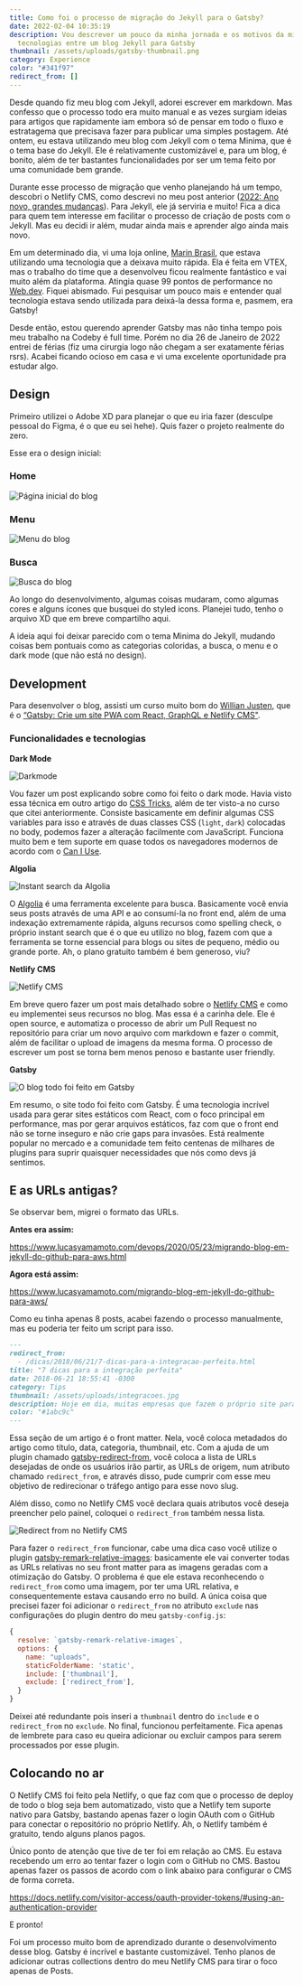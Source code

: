 ```yaml
---
title: Como foi o processo de migração do Jekyll para o Gatsby?
date: 2022-02-04 10:35:19
description: Vou descrever um pouco da minha jornada e os motivos da migração de
  tecnologias entre um blog Jekyll para Gatsby
thumbnail: /assets/uploads/gatsby-thumbnail.png
category: Experience
color: "#341f97"
redirect_from: []
---
```

Desde quando fiz meu blog com Jekyll, adorei escrever em markdown. Mas confesso que o processo todo era muito manual e as vezes surgiam ideias para artigos que rapidamente iam embora só de pensar em todo o fluxo e estratagema que precisava fazer para publicar uma simples postagem. Até ontem, eu estava utilizando meu blog com Jekyll com o tema Minima, que é o tema base do Jekyll. Ele é relativamente customizável e, para um blog, é bonito, além de ter bastantes funcionalidades por ser um tema feito por uma comunidade bem grande.

Durante esse processo de migração que venho planejando há um tempo, descobri o Netlify CMS, como descrevi no meu post anterior ([2022: Ano novo, grandes mudanças](https://www.lucasyamamoto.com/2022-ano-novo-grandes-mudancas/)). Para Jekyll, ele já serviria e muito! Fica a dica para quem tem interesse em facilitar o processo de criação de posts com o Jekyll. Mas eu decidi ir além, mudar ainda mais e aprender algo ainda mais novo.

Em um determinado dia, vi uma loja online, [Marin Brasil](https://www.marinbrasil.com.br/), que estava utilizando uma tecnologia que a deixava muito rápida. Ela é feita em VTEX, mas o trabalho do time que a desenvolveu ficou realmente fantástico e vai muito além da plataforma. Atingia quase 99 pontos de performance no [Web.dev](https://web.dev). Fiquei abismado. Fui pesquisar um pouco mais e entender qual tecnologia estava sendo utilizada para deixá-la dessa forma e, pasmem, era Gatsby!

Desde então, estou querendo aprender Gatsby mas não tinha tempo pois meu trabalho na Codeby é full time. Porém no dia 26 de Janeiro de 2022 entrei de férias (fiz uma cirurgia logo não chegam a ser exatamente férias rsrs). Acabei ficando ocioso em casa e vi uma excelente oportunidade pra estudar algo.

## Design

Primeiro utilizei o Adobe XD para planejar o que eu iria fazer (desculpe pessoal do Figma, é o que eu sei hehe). Quis fazer o projeto realmente do zero.

Esse era o design inicial:

### **Home**

![Página inicial do blog](/assets/uploads/home-do-blog.png "Página inicial do blog")

### **Menu**

![Menu do blog](/assets/uploads/menu-do-blog.png "Menu do blog")

### **Busca**

![Busca do blog](/assets/uploads/busca-do-blog.png "Busca do blog")

Ao longo do desenvolvimento, algumas coisas mudaram, como algumas cores e alguns ícones que busquei do styled icons. Planejei tudo, tenho o arquivo XD que em breve compartilho aqui.

A ideia aqui foi deixar parecido com o tema Minima do Jekyll, mudando coisas bem pontuais como as categorias coloridas, a busca, o menu e o dark mode (que não está no design).

## Development

Para desenvolver o blog, assisti um curso muito bom do [Willian Justen](https://willianjusten.com.br/), que é o [“Gatsby: Crie um site PWA com React, GraphQL e Netlify CMS"](https://www.udemy.com/course/gatsby-crie-um-site-pwa-com-react-graphql-e-netlify-cms/).

### Funcionalidades e tecnologias

**Dark Mode**

![Darkmode](/assets/uploads/darkmode.png "Darkmode")

Vou fazer um post explicando sobre como foi feito o dark mode. Havia visto essa técnica em outro artigo do [CSS Tricks](https://css-tricks.com/easy-dark-mode-and-multiple-color-themes-in-react/), além de ter visto-a no curso que citei anteriormente. Consiste basicamente em definir algumas CSS variables para isso e através de duas classes CSS (`light`, `dark`) colocadas no body, podemos fazer a alteração facilmente com JavaScript. Funciona muito bem e tem suporte em quase todos os navegadores modernos de acordo com o [Can I Use](https://caniuse.com/css-variables).

**Algolia**

![Instant search da Algolia](/assets/uploads/screen-shot-2022-02-04-at-22.00.37.png "Instant search da Algolia")

O [Algolia](https://www.algolia.com/) é uma ferramenta excelente para busca. Basicamente você envia seus posts através de uma API e ao consumí-la no front end, além de uma indexação extremamente rápida, alguns recursos como spelling check, o próprio instant search que é o que eu utilizo no blog, fazem com que a ferramenta se torne essencial para blogs ou sites de pequeno, médio ou grande porte. Ah, o plano gratuito também é bem generoso, viu?

**Netlify CMS**

![Netlify CMS](/assets/uploads/screen-shot-2022-02-04-at-22.07.33.png "Netlify CMS")

Em breve quero fazer um post mais detalhado sobre o [Netlify CMS](http://netlifycms.org/) e como eu implementei seus recursos no blog. Mas essa é a carinha dele. Ele é open source, e automatiza o processo de abrir um Pull Request no repositório para criar um novo arquivo com markdown e fazer o commit, além de facilitar o upload de imagens da mesma forma. O processo de escrever um post se torna bem menos penoso e bastante user friendly.

**Gatsby**

![O blog todo foi feito em Gatsby](/assets/uploads/screen-shot-2022-02-04-at-22.20.15.png "O blog todo foi feito em Gatsby")

Em resumo, o site todo foi feito com Gatsby. É uma tecnologia incrível usada para gerar sites estáticos com React, com o foco principal em performance, mas por gerar arquivos estáticos, faz com que o front end não se torne inseguro e não crie gaps para invasões. Está realmente popular no mercado e a comunidade tem feito centenas de milhares de plugins para suprir quaisquer necessidades que nós como devs já sentimos.

## E as URLs antigas?

Se observar bem, migrei o formato das URLs.

**Antes era assim:**

[](https://www.lucasyamamoto.com/devops/2020/05/23/migrando-blog-em-jekyll-do-github-para-aws.html)<https://www.lucasyamamoto.com/devops/2020/05/23/migrando-blog-em-jekyll-do-github-para-aws.html>

**Agora está assim:**

[](https://www.lucasyamamoto.com/migrando-blog-em-jekyll-do-github-para-aws/)<https://www.lucasyamamoto.com/migrando-blog-em-jekyll-do-github-para-aws/>

Como eu tinha apenas 8 posts, acabei fazendo o processo manualmente, mas eu poderia ter feito um script para isso.

```markdown
---
redirect_from:
  - /dicas/2018/06/21/7-dicas-para-a-integracao-perfeita.html
title: "7 dicas para a integração perfeita"
date: 2018-06-21 18:55:41 -0300
category: Tips
thumbnail: /assets/uploads/integracoes.jpg
description: Hoje em dia, muitas empresas que fazem o próprio site para se inserir na web decidem não abrir mão de seu ERP.
color: "#1abc9c"
---
```

Essa seção de um artigo é o front matter. Nela, você coloca metadados do artigo como título, data, categoria, thumbnail, etc. Com a ajuda de um plugin chamado [gatsby-redirect-from](https://www.gatsbyjs.com/plugins/gatsby-redirect-from/), você coloca a lista de URLs desejadas de onde os usuários irão partir, as URLs de origem, num atributo chamado `redirect_from`, e através disso, pude cumprir com esse meu objetivo de redirecionar o tráfego antigo para esse novo slug.

Além disso, como no Netlify CMS você declara quais atributos você deseja preencher pelo painel, coloquei o `redirect_from` também nessa lista.

![Redirect from no Netlify CMS](/assets/uploads/redirect_from_gif.gif "Redirect from no Netlify CMS")

Para fazer o `redirect_from` funcionar, cabe uma dica caso você utilize o plugin [gatsby-remark-relative-images](https://www.gatsbyjs.com/plugins/gatsby-remark-relative-images/): basicamente ele vai converter todas as URLs relativas no seu front matter para as imagens geradas com a otimização do Gatsby. O problema é que ele estava reconhecendo o `redirect_from` como uma imagem, por ter uma URL relativa, e consequentemente estava causando erro no build. A única coisa que precisei fazer foi adicionar o `redirect_from` no atributo `exclude` nas configurações do plugin dentro do meu `gatsby-config.js`:

```jsx
{
  resolve: `gatsby-remark-relative-images`,
  options: {
    name: "uploads",
    staticFolderName: 'static',
    include: ['thumbnail'],
    exclude: ['redirect_from'],
  }
}
```

Deixei até redundante pois inseri a `thumbnail` dentro do `include` e o `redirect_from` no `exclude`. No final, funcionou perfeitamente. Fica apenas de lembrete para caso eu queira adicionar ou excluir campos para serem processados por esse plugin.

## Colocando no ar

O Netlify CMS foi feito pela Netlify, o que faz com que o processo de deploy de todo o blog seja bem automatizado, visto que a Netlify tem suporte nativo para Gatsby, bastando apenas fazer o login OAuth com o GitHub para conectar o repositório no próprio Netlify. Ah, o Netlify também é gratuito, tendo alguns planos pagos.

Único ponto de atenção que tive de ter foi em relação ao CMS. Eu estava recebendo um erro ao tentar fazer o login com o GitHub no CMS. Bastou apenas fazer os passos de acordo com o link abaixo para configurar o CMS de forma correta.

<https://docs.netlify.com/visitor-access/oauth-provider-tokens/#using-an-authentication-provider>

E pronto!

Foi um processo muito bom de aprendizado durante o desenvolvimento desse blog. Gatsby é incrível e bastante customizável. Tenho planos de adicionar outras collections dentro do meu Netlify CMS para tirar o foco apenas de Posts.